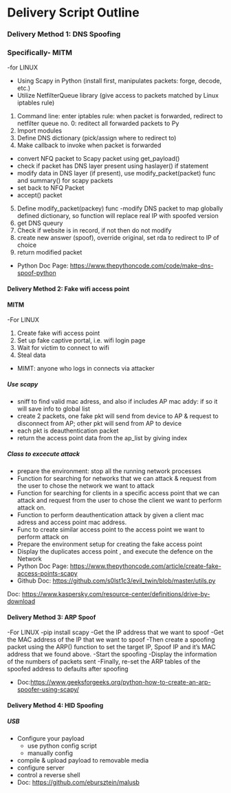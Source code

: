 # Delivery Script Outline
### Delivery Method 1: DNS Spoofing
### Specifically- MITM
-for LINUX
- Using Scapy in Python (install first, manipulates packets: forge, decode, etc.)
- Utilize NetfilterQueue library (give access to packets matched by Linux iptables rule)
1. Command line: enter iptables rule: when packet is forwarded, redirect to netfilter queue no. 0: reditect all forwarded packets to Py
2. Import modules
3. Define DNS dictionary (pick/assign where to redirect to)
4. Make callback to invoke when packet is forwarded 
  - convert NFQ packet to Scapy packet using get_payload()
  - check if packet has DNS layer present using haslayer() if statement
  - modify data in DNS layer (if present), use modify_packet(packet) func and summary() for scapy packets
  - set back to NFQ Packet
  - accept() packet
  5. Define modify_packet(packey) func
  -modify DNS packet to map globally defined dictionary, so function will replace real IP with spoofed version
  7. get DNS queury 
  8. Check if website is in record, if not then do not modify
  9. create new answer (spoof), override original, set rda to redirect to IP of choice 
  10. return modified packet
- Python Doc Page: https://www.thepythoncode.com/code/make-dns-spoof-python

#### Delivery Method 2: Fake wifi access point
#### MITM
-For LINUX
1. Create fake wifi access point
2. Set up fake captive portal, i.e. wifi login page
3. Wait for victim to connect to wifi
4. Steal data
- MIMT: anyone who logs in connects via attacker
##### Use scapy
- sniff to find valid mac adress, and also if includes AP mac addy: if so it will save info to global list 
- create 2 packets, one fake pkt will send from device to AP & request to disconnect from AP; other pkt will send from AP to device 
- each pkt is deauthentication packet 
- return the access point data from the ap_list by giving index
##### Class to excecute attack
-  prepare the environment: stop all the running network processes
- Function for searching for networks that we can attack & request from the user to chose the network we want to attack
-  Function for searching for clients in a specific access point that we can attack and request from the user to chose the client we want to perform attack on.
- Function to perform deauthentication attack by given a client mac adress and access point mac address.
- Func to create similar access point to the access point we want to perform attack on
-  Prepare the environment setup for creating the fake access point
-  Display the duplicates access point , and execute the defence on the Network
- Python Doc Page: https://www.thepythoncode.com/article/create-fake-access-points-scapy
- Github Doc: https://github.com/s0lst1c3/evil_twin/blob/master/utils.py

Doc: https://www.kaspersky.com/resource-center/definitions/drive-by-download

#### Delivery Method 3: ARP Spoof
-For LINUX
-pip install scapy
-Get the IP address that we want to spoof
-Get the MAC address of the IP that we want to spoof
-Then create a spoofing packet using the ARP() function to set the target IP, Spoof IP and it’s MAC address that we found above.
-Start the spoofing
-Display the information of the numbers of packets sent
-Finally, re-set the ARP tables of the spoofed address to defaults after spoofing
 - Doc:https://www.geeksforgeeks.org/python-how-to-create-an-arp-spoofer-using-scapy/
 
 #### Delivery Method 4: HID Spoofing
 ##### USB 
 - Configure your payload
    - use python config script
    - manually config
 - compile & upload payload to removable media
 - configure server
 - control a reverse shell
 - Doc: https://github.com/ebursztein/malusb
 
